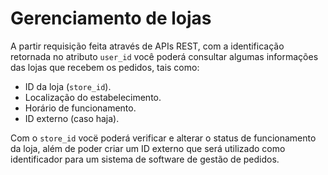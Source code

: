 # Gerenciamento de lojas

A partir requisição feita através de APIs REST, com a identificação retornada no atributo `user_id` você poderá consultar algumas informações das lojas que recebem os pedidos, tais como:
 
* ID da loja (`store_id`).
* Localização do estabelecimento.
* Horário de funcionamento.
* ID externo (caso haja). 

Com o `store_id` vocë poderá verificar e alterar o status de funcionamento da loja, além de poder criar um ID externo que será utilizado como identificador para um sistema de software de gestão de pedidos.